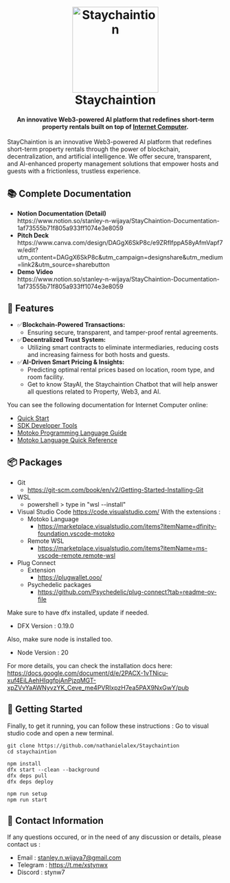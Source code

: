 <h1 align="center">
  <br>
  <a href="https://github.com/nathanielalex/Staychaintion"><img src="https://i.ibb.co.com/v47LgwJd/Staychaintion-Logo-Final.png
  " alt="Staychaintion" width="200"></a>
  <br>
  	Staychaintion
  <br>
</h1>

<h4 align="center"> An innovative Web3-powered AI platform that redefines short-term property rentals built on top of <a href="https://internetcomputer.org/docs/current/motoko/tutorial" target="_blank">Internet Computer</a>.</h4>

StayChaintion is an innovative Web3-powered AI platform that redefines short-term property rentals through the power of blockchain, decentralization, and artificial intelligence. We offer secure, transparent, and AI-enhanced property management solutions that empower hosts and guests with a frictionless, trustless experience.

## 📚 Complete Documentation

<ul>
    <li><b>Notion Documentation (Detail)</b></li>
    https://www.notion.so/stanley-n-wijaya/StayChaintion-Documentation-1af73555b71f805a933ff1074e3e8059
    <li><b>Pitch Deck</b></li>
    https://www.canva.com/design/DAGgX6SkP8c/e9ZRfIfppA58yAfmVapf7w/edit?utm_content=DAGgX6SkP8c&utm_campaign=designshare&utm_medium=link2&utm_source=sharebutton
    <li><b>Demo Video</b></li>
    https://www.notion.so/stanley-n-wijaya/StayChaintion-Documentation-1af73555b71f805a933ff1074e3e8059
</ul>


## 🚩 Features
- ✅**Blockchain-Powered Transactions:**
    - Ensuring secure, transparent, and tamper-proof rental agreements.
- ✅**Decentralized Trust System:**
    - Utilizing smart contracts to eliminate intermediaries, reducing costs and increasing fairness for both hosts and guests.
- ✅**AI-Driven Smart Pricing & Insights:**
    - Predicting optimal rental prices based on location, room type, and room facility.
    - Get to know StayAI, the Staychaintion Chatbot that will help answer all questions related to Property, Web3, and AI.


You can see the following documentation for Internet Computer online:
- [Quick Start](https://internetcomputer.org/docs/current/developer-docs/setup/deploy-locally)
- [SDK Developer Tools](https://internetcomputer.org/docs/current/developer-docs/setup/install)
- [Motoko Programming Language Guide](https://internetcomputer.org/docs/current/motoko/main/motoko)
- [Motoko Language Quick Reference](https://internetcomputer.org/docs/current/motoko/main/language-manual)

## 📦 Packages
- Git
    - https://git-scm.com/book/en/v2/Getting-Started-Installing-Git
- WSL
    - powershell > type in "wsl --install"
- Visual Studio Code https://code.visualstudio.com/ With the extensions :
    - Motoko Language
        - https://marketplace.visualstudio.com/items?itemName=dfinity-foundation.vscode-motoko
    - Remote WSL
        - https://marketplace.visualstudio.com/items?itemName=ms-vscode-remote.remote-wsl
- Plug Connect
    - Extension
        - https://plugwallet.ooo/
    - Psychedelic packages
        - https://github.com/Psychedelic/plug-connect?tab=readme-ov-file

Make sure to have dfx installed, update if needed.
- DFX Version : 0.19.0

Also, make sure node is installed too.
- Node Version : 20

For more details, you can check the installation docs here:
<br>
https://docs.google.com/document/d/e/2PACX-1vTNicu-xuf4EiLAehHIqgfpjAnPjzqMGT-xpZVvYaAWNyvzYK_Ceve_me4PVRIxpzH7ea5PAX9NxGwY/pub

## 📜 Getting Started
Finally, to get it running, you can follow these instructions :
Go to visual studio code and open a new terminal.

```
git clone https://github.com/nathanielalex/Staychaintion
cd staychaintion

npm install
dfx start --clean --background
dfx deps pull
dfx deps deploy

npm run setup
npm run start
```


## 📧 Contact Information
If any questions occured, or in the need of any discussion or details,
please contact us :
- Email : stanley.n.wijaya7@gmail.com
- Telegram : https://t.me/xstynwx
- Discord : stynw7